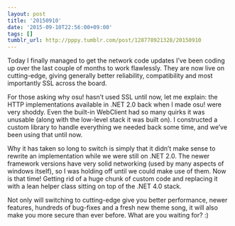 ```yaml
---
layout: post
title: '20150910'
date: '2015-09-10T22:56:00+09:00'
tags: []
tumblr_url: http://pppy.tumblr.com/post/128778921328/20150910
---
```

Today I finally managed to get the network code updates I’ve been coding up over the last couple of months to work flawlessly. They are now live on cutting-edge, giving generally better reliability, compatibility and most importantly SSL across the board.

For those asking why osu! hasn’t used SSL until now, let me explain: the HTTP implementations available in .NET 2.0 back when I made osu! were very shoddy. Even the built-in WebClient had so many quirks it was unusable (along with the low-level stack it was built on). I constructed a custom library to handle everything we needed back some time, and we’ve been using that until now.

Why it has taken so long to switch is simply that it didn’t make sense to rewrite an implementation while we were still on .NET 2.0. The newer framework versions have very solid networking (used by many aspects of windows itself), so I was holding off until we could make use of them. Now is that time! Getting rid of a huge chunk of custom code and replacing it with a lean helper class sitting on top of the .NET 4.0 stack.

Not only will switching to cutting-edge give you better performance, newer features, hundreds of bug-fixes and a fresh new theme song, it will also make you more secure than ever before. What are you waiting for? :)
